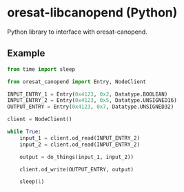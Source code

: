 # oresat-libcanopend (Python)

Python library to interface with oresat-canopend.

## Example

```python
from time import sleep

from oresat_canopend import Entry, NodeClient

INPUT_ENTRY_1 = Entry(0x4123, 0x2, Datatype.BOOLEAN)
INPUT_ENTRY_2 = Entry(0x4123, 0x5, Datatype.UNSIGNED16)
OUTPUT_ENTRY = Entry(0x4123, 0x7, Datatype.UNSIGNED32)

client = NodeClient()

while True:
    input_1 = client.od_read(INPUT_ENTRY_2)
    input_2 = client.od_read(INPUT_ENTRY_2)

    output = do_things(input_1, input_2))

    client.od_write(OUTPUT_ENTRY, output)

    sleep(1)
```
